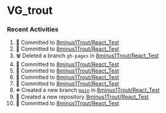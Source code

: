 # VG_trout
### Recent Activities
<!--START_SECTION:activity-->
1. 📝 Committed to [8minus1Trout/React_Test](https://github.com/8minus1Trout/React_Test/commit/1186bc460ffffa8dbf545ee4e65d5af31aa76525)
2. 📝 Committed to [8minus1Trout/React_Test](https://github.com/8minus1Trout/React_Test/commit/0f7ba7f126a42c3b65149fc895c85d8db4a2a92e)
3. 🗑️ Deleted a branch `gh-pages` in [8minus1Trout/React_Test](https://github.com/8minus1Trout/React_Test)
4. 📝 Committed to [8minus1Trout/React_Test](https://github.com/8minus1Trout/React_Test/commit/e9f32529fa438cc9989d9452c8c3cc22b0270826)
5. 📝 Committed to [8minus1Trout/React_Test](https://github.com/8minus1Trout/React_Test/commit/9c7c59b29fddaf123d4c83e22c261f6990618f0d)
6. 📝 Committed to [8minus1Trout/React_Test](https://github.com/8minus1Trout/React_Test/commit/b2d9da46923f16ed1ddf7a43da5a5d8460c49916)
7. 📝 Committed to [8minus1Trout/React_Test](https://github.com/8minus1Trout/React_Test/commit/a5e66bca5a37fcf20fdcd6eb68f1c878c1ab7e49)
8. ➕ Created a new branch [`main`](https://github.com/8minus1Trout/React_Test/tree/main) in [8minus1Trout/React_Test](https://github.com/8minus1Trout/React_Test)
9. 🎉 Created a new repository [8minus1Trout/React_Test](https://github.com/8minus1Trout/React_Test)
10. 📝 Committed to [8minus1Trout/React_Test](https://github.com/8minus1Trout/React_Test/commit/bba26c6d8713a4982cfbb568771b0a11d3d3ef88)
<!--END_SECTION:activity-->
